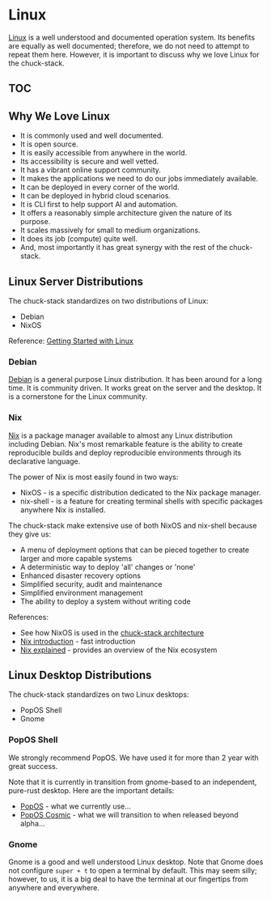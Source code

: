 # Linux

[Linux](https://en.wikipedia.org/wiki/Linux) is a well understood and documented operation system. Its benefits are equally as well documented; therefore, we do not need to attempt to repeat them here. However, it is important to discuss why we love Linux for the chuck-stack.

## TOC

<!-- toc -->

## Why We Love Linux

- It is commonly used and well documented.
- It is open source.
- It is easily accessible from anywhere in the world.
- Its accessibility is secure and well vetted.
- It has a vibrant online support community.
- It makes the applications we need to do our jobs immediately available.
- It can be deployed in every corner of the world.
- It can be deployed in hybrid cloud scenarios.
- It is CLI first to help support AI and automation.
- It offers a reasonably simple architecture given the nature of its purpose.
- It scales massively for small to medium organizations.
- It does its job (compute) quite well.
- And, most importantly it has great synergy with the rest of the chuck-stack.

## Linux Server Distributions

The chuck-stack standardizes on two distributions of Linux:

- Debian
- NixOS

Reference: [Getting Started with Linux](./getting-started.md#get-linux)

### Debian

[Debian](https://www.debian.org/) is a general purpose Linux distribution. It has been around for a long time. It is community driven. It works great on the server and the desktop. It is a cornerstone for the Linux community.

### Nix

[Nix](https://nixos.org/) is a package manager available to almost any Linux distribution including Debian. Nix's most remarkable feature is the ability to create reproducible builds and deploy reproducible environments through its declarative language. 

The power of Nix is most easily found in two ways:

- NixOS - is a specific distribution dedicated to the Nix package manager.
- nix-shell - is a feature for creating terminal shells with specific packages anywhere Nix is installed.

The chuck-stack make extensive use of both NixOS and nix-shell because they give us:

- A menu of deployment options that can be pieced together to create larger and more capable systems
- A deterministic way to deploy 'all' changes or 'none'
- Enhanced disaster recovery options
- Simplified security, audit and maintenance
- Simplified environment management
- The ability to deploy a system without writing code

References: 

- See how NixOS is used in the [chuck-stack architecture](./stack-architecture.md#nixos)
- [Nix introduction](https://youtu.be/FJVFXsNzYZQ) - fast introduction
- [Nix explained](https://youtu.be/X_jMqi-0SrM) - provides an overview of the Nix ecosystem

## Linux Desktop Distributions

The chuck-stack standardizes on two Linux desktops:

- PopOS Shell
- Gnome

### PopOS Shell

We strongly recommend PopOS. We have used it for more than 2 year with great success. 

Note that it is currently in transition from gnome-based to an independent, pure-rust desktop. Here are the important details:

- [PopOS](https://system76.com/pop/) - what we currently use...
- [PopOS Cosmic](https://system76.com/cosmic/) - what we will transition to when released beyond alpha...

### Gnome

Gnome is a good and well understood Linux desktop. Note that Gnome does not configure `super + t` to open a terminal by default. This may seem silly; however, to us, it is a big deal to have the terminal at our fingertips from anywhere and everywhere.
